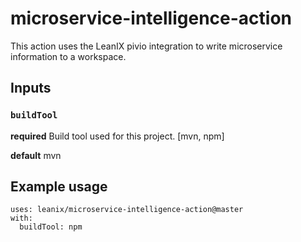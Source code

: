 # microservice-intelligence-action

This action uses the LeanIX pivio integration to write microservice information to a workspace.

## Inputs

### `buildTool`

**required** Build tool used for this project. [mvn, npm]

**default** mvn

## Example usage
```
uses: leanix/microservice-intelligence-action@master
with:
  buildTool: npm
```